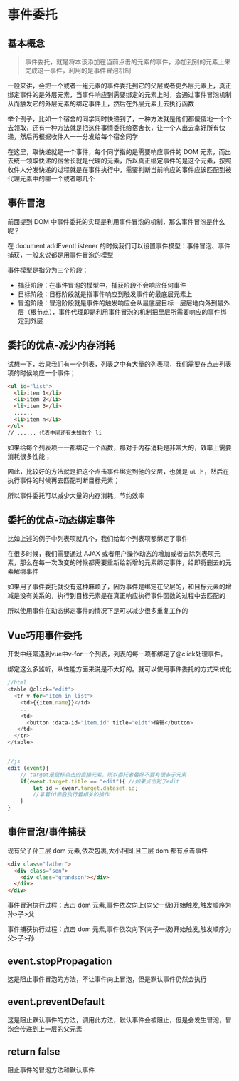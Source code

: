 # 事件委托

## **基本概念**

> 事件委托，就是将本该添加在当前点击的元素的事件，添加到别的元素上来完成这一事件，利用的是事件冒泡机制

一般来讲，会把一个或者一组元素的事件委托到它的父层或者更外层元素上，真正绑定事件的是外层元素，当事件响应到需要绑定的元素上时，会通过事件冒泡机制从而触发它的外层元素的绑定事件上，然后在外层元素上去执行函数

举个例子，比如一个宿舍的同学同时快递到了，一种方法就是他们都傻傻地一个个去领取，还有一种方法就是把这件事情委托给宿舍长，让一个人出去拿好所有快递，然后再根据收件人一一分发给每个宿舍同学

在这里，取快递就是一个事件，每个同学指的是需要响应事件的 DOM 元素，而出去统一领取快递的宿舍长就是代理的元素，所以真正绑定事件的是这个元素，按照收件人分发快递的过程就是在事件执行中，需要判断当前响应的事件应该匹配到被代理元素中的哪一个或者哪几个

## 事件冒泡

前面提到 DOM 中事件委托的实现是利用事件冒泡的机制，那么事件冒泡是什么呢？

在 document.addEventListener 的时候我们可以设置事件模型：事件冒泡、事件捕获，一般来说都是用事件冒泡的模型

事件模型是指分为三个阶段：

- 捕获阶段：在事件冒泡的模型中，捕获阶段不会响应任何事件
- 目标阶段：目标阶段就是指事件响应到触发事件的最底层元素上
- 冒泡阶段：冒泡阶段就是事件的触发响应会从最底层目标一层层地向外到最外层（根节点），事件代理即是利用事件冒泡的机制把里层所需要响应的事件绑定到外层

## 委托的优点-减少内存消耗

试想一下，若果我们有一个列表，列表之中有大量的列表项，我们需要在点击列表项的时候响应一个事件；

```html
<ul id="list">
  <li>item 1</li>
  <li>item 2</li>
  <li>item 3</li>
  ......
  <li>item n</li>
</ul>
// ...... 代表中间还有未知数个 li
```


如果给每个列表项一一都绑定一个函数，那对于内存消耗是非常大的，效率上需要消耗很多性能；

因此，比较好的方法就是把这个点击事件绑定到他的父层，也就是 `ul` 上，然后在执行事件的时候再去匹配判断目标元素；

所以事件委托可以减少大量的内存消耗，节约效率

## 委托的优点-动态绑定事件

比如上述的例子中列表项就几个，我们给每个列表项都绑定了事件

在很多时候，我们需要通过 AJAX 或者用户操作动态的增加或者去除列表项元素，那么在每一次改变的时候都需要重新给新增的元素绑定事件，给即将删去的元素解绑事件

如果用了事件委托就没有这种麻烦了，因为事件是绑定在父层的，和目标元素的增减是没有关系的，执行到目标元素是在真正响应执行事件函数的过程中去匹配的

所以使用事件在动态绑定事件的情况下是可以减少很多重复工作的

## Vue巧用事件委托

开发中经常遇到vue中v-for一个列表，列表的每一项都绑定了@click处理事件。

绑定这么多监听，从性能方面来说是不太好的。就可以使用事件委托的方式来优化

```js
//html
<table @click="edit">
  <tr v-for="item in list">
    <td>{{item.name}}</td>
    ...
    <td>
      <button :data-id="item.id" title="eidt">编辑</button>
   </td>
  </tr>
</table>


//js 
edit (event){
    // target是鼠标点击的直接元素，所以委托者最好不要有很多子元素
    if(event.target.title == "edit"){ //如果点击到了edit 
        let id = evenr.target.dataset.id;
        //拿着id参数执行着相关的操作
    }
}
```

## 事件冒泡/事件捕获

现有父子孙三层 dom 元素,依次包裹,大小相同,且三层 dom 都有点击事件

```html
<div class="father">
  <div class="son">
    <div class="grandson"></div>
  </div>
</div>
```

事件冒泡执行过程：点击 dom 元素,事件依次向上(向父一级)开始触发,触发顺序为孙>子>父

事件捕获执行过程：点击 dom 元素,事件依次向下(向子一级)开始触发,触发顺序为父>子>孙

## event.stopPropagation

这是阻止事件冒泡的方法，不让事件向上冒泡，但是默认事件仍然会执行

## event.preventDefault

这是阻止默认事件的方法，调用此方法，默认事件会被阻止，但是会发生冒泡，冒泡会传递到上一层的父元素

## return false 

阻止事件的冒泡方法和默认事件



